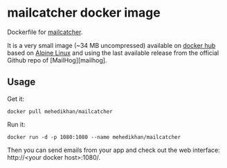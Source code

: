 # mailcatcher docker image

Dockerfile for [mailcatcher][mailcatcher].

It is a very small image (~34 MB uncompressed) available on [docker hub][dockerhubpage] based on [Alpine Linux][alpinehubpage] and using the last available release from the official Github repo of [MailHog][mailhog].

## Usage

Get it:

    docker pull mehedikhan/mailcatcher

Run it:

    docker run -d -p 1080:1080 --name mehedikhan/mailcatcher
    
Then you can send emails from your app and check out the web interface: http://\<your docker host\>:1080/.



  [mailcatcher]: http://mailcatcher.me/ "MailCatcher fake SMTP server with web interface" 
  [dockerhubpage]: https://hub.docker.com/r/tophfr/mailcatcher/ "Mailcatcher docker hub page"
  [alpinehubpage]: https://hub.docker.com/_/alpine/ "A minimal Docker image based on Alpine Linux with a complete package index and only 5 MB in size!"